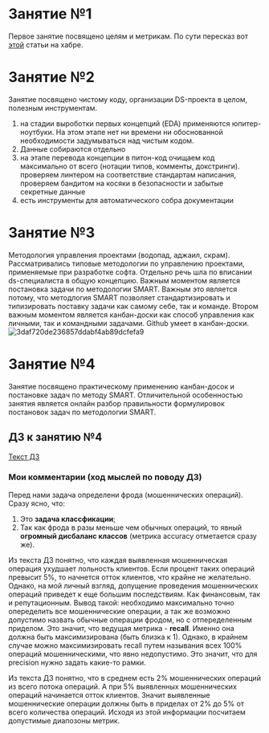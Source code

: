 # Занятие №1
Первое занятие посвящено целям и метрикам.
По сути пересказ вот [этой](https://habr.com/ru/companies/ods/articles/328372/) статьи на хабре.

# Занятие №2
Занятие посвящено чистому коду, организации DS-проекта в целом, полезным инструментам.
1) на стадии выроботки первых концепций (EDA) применяются юпитер-ноутбуки. На этом этапе нет ни времени ни обоснованной необходимости задумываться над чистым кодом.
2) Данные собираются отдельно
3) на этапе перевода концепции в питон-код очищаем код максимально от всего (нотации типов, комменты, докстринги). проверяем линтером на соответствие стандартам написания, проверяем бандитом на косяки в безопасности и забытые секретные данные
4) есть инструменты для автоматического собра документации

# Занятие №3
Методология управления проектами (водопад, аджаил, скрам).
Рассматривались типовые методологии по управлению проектами, применяемые при разработке софта. Отдельно речь шла по вписании ds-специалиста в общую концепцию. 
Важным моментом является постановка задачи по методологии SMART. Важным это является потому, что методлогия SMART позволяет стандартизировать и типизировать поставку задачи как самому себе, так и команде. Втором важным моментом является канбан-доски как способ управления как личными, так и командными задачами. Github умеет в канбан-доски.
![3daf720de236857ddabf4ab89dcfefa9](https://github.com/Che3108/my_otus/assets/89967181/c1dbf654-faa4-4b2c-8326-9fe35f4de3de)

# Занятие №4
Занятие посвящено практическому применению канбан-досок и постановке задач по методу SMART. Отличительной особенностью занятия является онлайн разбор правильности формулировок постановок задач по методологии SMART.

## ДЗ к занятию №4
[Текст ДЗ](https://github.com/Che3108/my_otus/blob/main/MLops/%D0%94%D0%97_%D0%9F%D1%80%D0%B0%D0%BA%D1%82%D0%B8%D0%BA%D0%B0._%D0%A4%D0%BE%D1%80%D0%BC%D0%B8%D1%80%D0%BE%D0%B2%D0%B0%D0%BD%D0%B8%D0%B5_%D0%BF%D1%80%D0%BE%D1%86%D0%B5%D1%81%D1%81%D0%BE%D0%B2_%D0%BA%D0%BE%D0%BC%D0%B0%D0%BD%D0%B4%D1%8B-299428-9d683a.pdf)

### Мои комментарии (ход мыслей по поводу ДЗ)
Перед нами задача определени фрода (мошеннических операций). Сразу ясно, что:
1) Это <b>задача классфикации</b>;
2) Так как фрода в разы меньше чем обычных операций, то явный <b>огромный дисбаланс классов</b> (метрика accuracy отметается сразу же).

Из текста ДЗ понятно, что каждая выявленная мошенническая операция ухудшает лольность клиентов. Если процент таких операций превысит 5%, то начнется отток клиентов, что крайне не желательно. Однако, на мой личный взгляд, допущение проведения мошеннических операций приведет к еще большим последствиям. Как финансовым, так и репутационным. Вывод такой: необходимо максимально точно опеределить все мошеннические операции, а так же возможно допустимо назвать обычные операции фродом, но с отпеределенным приделом. Это значит, что ведущая метрика - <b>recall</b>. Именно она должна быть максимизирована (быть близка к 1). Однако, в крайнем случае можно максимизировать recall путем называния всех 100% операций мошенническими, что явно недопустимо. Это значит, что для precision нужно задать какие-то рамки. 

Из текста ДЗ понятно, что в среднем есть 2% мошеннических операций из всего потока операций. А при 5% выявленных мошеннических операций начинается отток клиентов. Значит выявленные мошеннические операции должны быть в приделах от 2% до 5% от всего количества операций. Исходя из этой информации посчитаем допустимые диапозоны метрик.
